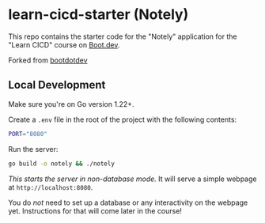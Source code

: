 # learn-cicd-starter (Notely)

This repo contains the starter code for the "Notely" application for the "Learn CICD" course on [Boot.dev](https://boot.dev).

Forked from [bootdotdev](https://github.com/bootdotdev/learn-cicd-starter)

## Local Development

Make sure you're on Go version 1.22+.

Create a `.env` file in the root of the project with the following contents:

```bash
PORT="8080"
```

Run the server:

```bash
go build -o notely && ./notely
```

*This starts the server in non-database mode.* It will serve a simple webpage at `http://localhost:8080`.

You do *not* need to set up a database or any interactivity on the webpage yet. Instructions for that will come later in the course!
